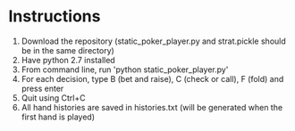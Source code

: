 # Instructions
1. Download the repository (static_poker_player.py and strat.pickle should be in the same directory)
2. Have python 2.7 installed
3. From command line, run 'python static_poker_player.py'
4. For each decision, type B (bet and raise), C (check or call), F (fold) and press enter
5. Quit using Ctrl+C
6. All hand histories are saved in histories.txt (will be generated when the first hand is played)
